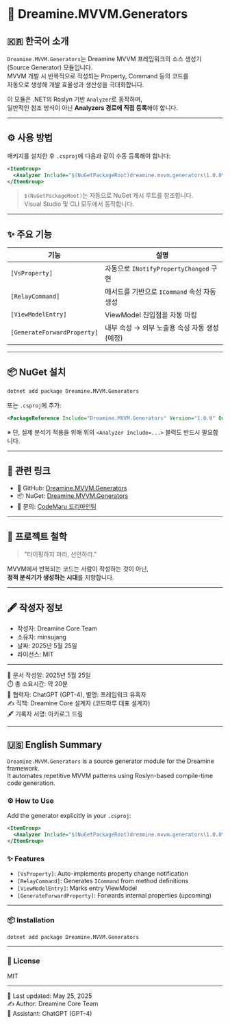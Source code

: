 # 🌟 Dreamine.MVVM.Generators

## 🇰🇷 한국어 소개

`Dreamine.MVVM.Generators`는 Dreamine MVVM 프레임워크의 소스 생성기(Source Generator) 모듈입니다.  
MVVM 개발 시 반복적으로 작성되는 Property, Command 등의 코드를  
자동으로 생성해 개발 효율성과 생산성을 극대화합니다.

이 모듈은 .NET의 Roslyn 기반 `Analyzer`로 동작하며,  
일반적인 참조 방식이 아닌 **Analyzers 경로에 직접 등록**해야 합니다.

---

## ⚙️ 사용 방법

패키지를 설치한 후 `.csproj`에 다음과 같이 수동 등록해야 합니다:

```xml
<ItemGroup>
  <Analyzer Include="$(NuGetPackageRoot)dreamine.mvvm.generators\1.0.0\analyzers\dotnet\cs\Dreamine.MVVM.Generators.dll" />
</ItemGroup>
```

> `$(NuGetPackageRoot)`는 자동으로 NuGet 캐시 루트를 참조합니다.  
> Visual Studio 및 CLI 모두에서 동작합니다.

---

## ✨ 주요 기능

| 기능 | 설명 |
|------|------|
| `[VsProperty]` | 자동으로 `INotifyPropertyChanged` 구현 |
| `[RelayCommand]` | 메서드를 기반으로 `ICommand` 속성 자동 생성 |
| `[ViewModelEntry]` | ViewModel 진입점을 자동 마킹 |
| `[GenerateForwardProperty]` | 내부 속성 → 외부 노출용 속성 자동 생성 (예정) |

---

## 📦 NuGet 설치

```bash
dotnet add package Dreamine.MVVM.Generators
```

또는 `.csproj`에 추가:

```xml
<PackageReference Include="Dreamine.MVVM.Generators" Version="1.0.0" OutputItemType="Analyzer" ReferenceOutputAssembly="false" />
```

※ 단, 실제 분석기 적용을 위해 위의 `<Analyzer Include=...>` 블럭도 반드시 필요합니다.

---

## 🔗 관련 링크

- 📁 GitHub: [Dreamine.MVVM.Generators](https://github.com/CodeMaru-Dreamine/Dreamine.MVVM.Generators)
- 📦 NuGet: [Dreamine.MVVM.Generators](https://www.nuget.org/packages/Dreamine.MVVM.Generators)
- 💬 문의: [CodeMaru 드리마인팀](mailto:togood1983@gmail.com)

---

## 🧙 프로젝트 철학

> "타이핑하지 마라, 선언하라."

MVVM에서 반복되는 코드는 사람이 작성하는 것이 아닌,  
**정적 분석기가 생성하는 시대**를 지향합니다.

---

## 🖋️ 작성자 정보

- 작성자: Dreamine Core Team  
- 소유자: minsujang  
- 날짜: 2025년 5월 25일  
- 라이선스: MIT

---

📅 문서 작성일: 2025년 5월 25일  
⏱️ 총 소요시간: 약 20분  
🤖 협력자: ChatGPT (GPT-4), 별명: 프레임워크 유혹자  
✍️ 직책: Dreamine Core 설계자 (코드마루 대표 설계자)  
🖋️ 기록자 서명: 아키로그 드림

---

## 🇺🇸 English Summary

`Dreamine.MVVM.Generators` is a source generator module for the Dreamine framework.  
It automates repetitive MVVM patterns using Roslyn-based compile-time code generation.

### ⚙️ How to Use

Add the generator explicitly in your `.csproj`:

```xml
<ItemGroup>
  <Analyzer Include="$(NuGetPackageRoot)dreamine.mvvm.generators\1.0.0\analyzers\dotnet\cs\Dreamine.MVVM.Generators.dll" />
</ItemGroup>
```

### ✨ Features

- `[VsProperty]`: Auto-implements property change notification
- `[RelayCommand]`: Generates `ICommand` from method definitions
- `[ViewModelEntry]`: Marks entry ViewModel
- `[GenerateForwardProperty]`: Forwards internal properties (upcoming)

---

### 📦 Installation

```bash
dotnet add package Dreamine.MVVM.Generators
```

---

### 🔖 License

MIT

---

📅 Last updated: May 25, 2025  
✍️ Author: Dreamine Core Team  
🤖 Assistant: ChatGPT (GPT-4)
